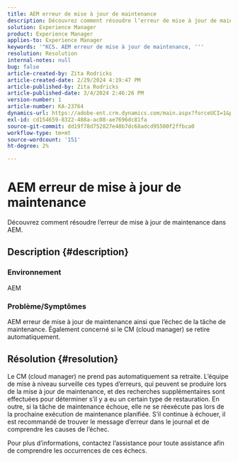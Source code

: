 ```yaml
---
title: AEM erreur de mise à jour de maintenance
description: Découvrez comment résoudre l’erreur de mise à jour de maintenance dans AEM
solution: Experience Manager
product: Experience Manager
applies-to: Experience Manager
keywords: '"KCS. AEM erreur de mise à jour de maintenance, '''
resolution: Resolution
internal-notes: null
bug: false
article-created-by: Zita Rodricks
article-created-date: 2/29/2024 4:19:47 PM
article-published-by: Zita Rodricks
article-published-date: 3/4/2024 2:46:26 PM
version-number: 1
article-number: KA-23764
dynamics-url: https://adobe-ent.crm.dynamics.com/main.aspx?forceUCI=1&pagetype=entityrecord&etn=knowledgearticle&id=3ee9ba56-1ed7-ee11-9079-6045bd0065f9
exl-id: cd154659-8322-488a-ac08-ae7696dc81fa
source-git-commit: dd19f78d752827e48b7dc68adcd95500f2ffbca0
workflow-type: tm+mt
source-wordcount: '151'
ht-degree: 2%

---
```


# AEM erreur de mise à jour de maintenance


Découvrez comment résoudre l’erreur de mise à jour de maintenance dans AEM.

## Description {#description}


### Environnement

AEM

### Problème/Symptômes

AEM erreur de mise à jour de maintenance ainsi que l’échec de la tâche de maintenance. Également concerné si le CM (cloud manager) se retire automatiquement.


## Résolution {#resolution}


Le CM (cloud manager) ne prend pas automatiquement sa retraite. L’équipe de mise à niveau surveille ces types d’erreurs, qui peuvent se produire lors de la mise à jour de maintenance, et des recherches supplémentaires sont effectuées pour déterminer s’il y a eu un certain type de restauration.
En outre, si la tâche de maintenance échoue, elle ne se réexécute pas lors de la prochaine exécution de maintenance planifiée. S’il continue à échouer, il est recommandé de trouver le message d’erreur dans le journal et de comprendre les causes de l’échec.

Pour plus d’informations, contactez l’assistance pour toute assistance afin de comprendre les occurrences de ces échecs.
